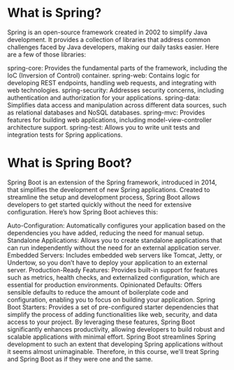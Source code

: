 # What is Spring?

Spring is an open-source framework created in 2002 to simplify Java development. It provides a collection of libraries that address common challenges faced by Java developers, making our daily tasks easier. Here are a few of those libraries:

spring-core: Provides the fundamental parts of the framework, including the IoC (Inversion of Control) container.
spring-web: Contains logic for developing REST endpoints, handling web requests, and integrating with web technologies.
spring-security: Addresses security concerns, including authentication and authorization for your applications.
spring-data: Simplifies data access and manipulation across different data sources, such as relational databases and NoSQL databases.
spring-mvc: Provides features for building web applications, including model-view-controller architecture support.
spring-test: Allows you to write unit tests and integration tests for Spring applications.

# What is Spring Boot?

Spring Boot is an extension of the Spring framework, introduced in 2014, that simplifies the development of new Spring applications. Created to streamline the setup and development process, Spring Boot allows developers to get started quickly without the need for extensive configuration. Here’s how Spring Boot achieves this:

Auto-Configuration: Automatically configures your application based on the dependencies you have added, reducing the need for manual setup.
Standalone Applications: Allows you to create standalone applications that can run independently without the need for an external application server.
Embedded Servers: Includes embedded web servers like Tomcat, Jetty, or Undertow, so you don’t have to deploy your application to an external server.
Production-Ready Features: Provides built-in support for features such as metrics, health checks, and externalized configuration, which are essential for production environments.
Opinionated Defaults: Offers sensible defaults to reduce the amount of boilerplate code and configuration, enabling you to focus on building your application.
Spring Boot Starters: Provides a set of pre-configured starter dependencies that simplify the process of adding functionalities like web, security, and data access to your project.
By leveraging these features, Spring Boot significantly enhances productivity, allowing developers to build robust and scalable applications with minimal effort. Spring Boot streamlines Spring development to such an extent that developing Spring applications without it seems almost unimaginable. Therefore, in this course, we'll treat Spring and Spring Boot as if they were one and the same.